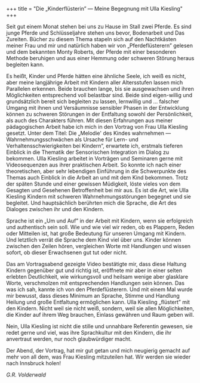 +++
title = "Die „Kinderflüsterin” — Meine Begegnung mit Ulla Kiesling"
+++

Seit gut einem Monat stehen bei uns zu Hause im Stall zwei Pferde. Es sind junge Pferde und Schlüsseljahre stehen uns bevor, Bodenarbeit und Das Zureiten. Bücher zu diesem Thema stapeln sich auf den Nachtkästen meiner Frau und mir und natürlich haben wir von „Pferdeflüsterern” gelesen und dem bekannten Monty Roberts, der Pferde mit einer besonderen Methode beruhigen und aus einer Hemmung oder schweren Störung heraus begleiten kann.

Es heißt, Kinder und Pferde hätten eine ähnliche Seele, ich weiß es nicht, aber meine langjährige Arbeit mit Kindern aller Altersstufen lassen mich Parallelen erkennen. Beide brauchen lange, bis sie ausgewachsen und ihren Möglichkeiten entsprechend voll belastbar sind. Beide sind eigen-willig und grundsätzlich bereit sich begleiten zu lassen, lernwillig und … falscher Umgang mit ihnen und Versäumnisse sensibler Phasen in der Entwicklung können zu schweren Störungen in der Entfaltung sowohl der Persönlichkeit, als auch des Charakters führen. Mit diesen Erfahrungen aus meiner pädagogischen Arbeit habe ich mich in den Vortrag von Frau Ulla Kiesling gesetzt. Unter dem Titel: Die „Melodie' des Kindes wahrnehmen — Wahrnehmungsschwächen als Ursache für Lern- und Verhaltensschwierigkeiten bei Kindern”, erwartete ich, erstmals tieferen Einblick in die Thematik der Sensorischen Integration im Dialog zu bekommen. Ulla Kiesling arbeitet in Vorträgen und Seminaren gerne mit Videosequenzen aus ihrer praktischen Arbeit. So konnte ich nach einer theoretischen, aber sehr lebendigen Einführung in die Schwerpunkte des Themas auch Einblick in die Arbeit an und mit dem Kind bekommen. Trotz der späten Stunde und einer gewissen Müdigkeit, löste vieles von dem Gesagten und Gesehenen Betroffenheit bei mir aus. Es ist die Art, wie Ulla Kiesling Kindern mit schweren Wahrnehmungsstörungen begegnet und sie begleitet. Und hauptsächlich berührten mich die Sprache, die Art des Dialoges zwischen ihr und den Kindern.

Sprache ist ein „Um und Auf” in der Arbeit mit Kindern, wenn sie erfolgreich und authentisch sein soll. Wie und wie viel wir reden, ob es Plappern, Reden oder Mitteilen ist, hat große Bedeutung für unseren Umgang mit Kindern. Und letztlich verrät die Sprache dem Kind viel über uns. Kinder können zwischen den Zeilen hören, vergleichen Worte mit Handlungen und wissen sofort, ob dieser Erwachsenen gut tut oder nicht.

Das am Vortragsabend gezeigte Video bestätigte mir, dass diese Haltung Kindern gegenüber gut und richtig ist, eröffnete mir aber in einer selten erlebten Deutlichkeit, wie wirkungsvoll und heilsam wenige aber glasklare Worte, verschmolzen mit entsprechenden Handlungen sein können. Das was ich sah, kannte ich von den Pferdeflüsterern. Und mit einem Mal wurde mir bewusst, dass dieses Minimum an Sprache, Stimme und Handlung Heilung und große Entfaltung ermöglichen kann. Ulla Kiesling „flüstert” mit den Kindern. Nicht weil sie nicht weiß, sondern, weil sie allen Möglichkeiten, die Kinder auf ihrem Weg brauchen, Einlass gewähren und Raum geben will.

Nein, Ulla Kiesling ist nicht die stille und unnahbare Referentin gewesen, sie redet gerne und viel, was ihre Sprachkultur mit den Kindern, die ihr anvertraut werden, nur noch glaubwürdiger macht.

Der Abend, der Vortrag, hat mir gut getan und mich neugierig gemacht auf mehr von all dem, was Frau Kiesling mitzuteilen hat. Wir werden sie wieder nach Innsbruck holen!

*G.R. Volderwald*
